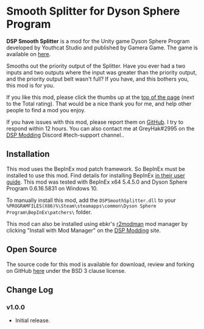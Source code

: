 # Smooth Splitter for Dyson Sphere Program

**DSP Smooth Splitter** is a mod for the Unity game Dyson Sphere Program developed by Youthcat Studio and published by Gamera Game.  The game is available on [here](https://store.steampowered.com/app/1366540/Dyson_Sphere_Program/).

Smooths out the priority output of the Splitter.  Have you ever had a two inputs and two outputs where the input was greater than the priority output, and the priority output belt wasn't full?  If you have, and this bothers you, this mod is for you.

If you like this mod, please click the thumbs up at the [top of the page](https://dsp.thunderstore.io/package/GreyHak/DSP_Smooth_Splitter/) (next to the Total rating).  That would be a nice thank you for me, and help other people to find a mod you enjoy.

If you have issues with this mod, please report them on [GitHub](https://github.com/GreyHak/dsp-smooth-splitter/issues).  I try to respond within 12 hours.    You can also contact me at GreyHak#2995 on the [DSP Modding](https://discord.gg/XxhyTNte) Discord #tech-support channel..

## Installation
This mod uses the BepInEx mod patch framework.  So BepInEx must be installed to use this mod.  Find details for installing BepInEx [in their user guide](https://bepinex.github.io/bepinex_docs/master/articles/user_guide/installation/index.html#installing-bepinex-1).  This mod was tested with BepInEx x64 5.4.5.0 and Dyson Sphere Program 0.6.16.5831 on Windows 10.

To manually install this mod, add the `DSPSmoothSplitter.dll` to your `%PROGRAMFILES(X86)%\Steam\steamapps\common\Dyson Sphere Program\BepInEx\patchers\` folder.

This mod can also be installed using ebkr's [r2modman](https://dsp.thunderstore.io/package/ebkr/r2modman/) mod manager by clicking "Install with Mod Manager" on the [DSP Modding](https://dsp.thunderstore.io/package/GreyHak/DSP_Smooth_Splitter/) site.

## Open Source
The source code for this mod is available for download, review and forking on GitHub [here](https://github.com/GreyHak/dsp-smooth-splitter) under the BSD 3 clause license.

## Change Log
### v1.0.0
 - Initial release.
